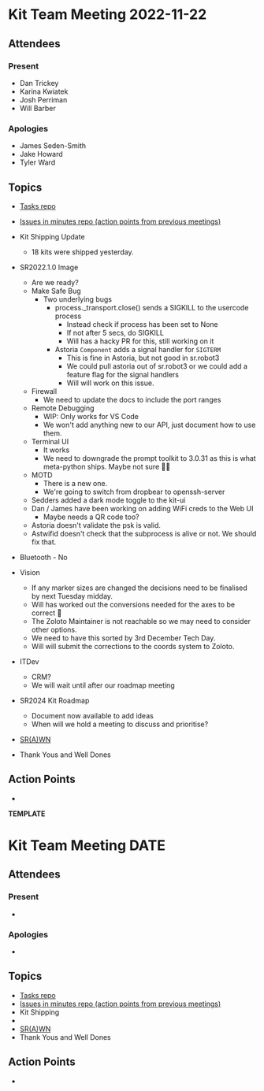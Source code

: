 # Kit Team Meeting 2022-11-22

## Attendees

### Present

- Dan Trickey
- Karina Kwiatek
- Josh Perriman
- Will Barber

### Apologies

- James Seden-Smith
- Jake Howard
- Tyler Ward

## Topics

- [Tasks repo](https://github.com/srobo/tasks/issues?q=is%3Aopen+is%3Aissue+label%3A%22A%3A+Kit%22%2C%22A%3A+Team+Kits%22)
- [Issues in minutes repo (action points from previous meetings)](https://github.com/srobo/kit-team-minutes/issues)
- Kit Shipping Update
    - 18 kits were shipped yesterday.
- SR2022.1.0 Image
    - Are we ready?
    - Make Safe Bug
        - Two underlying bugs
            - process._transport.close() sends a SIGKILL to the usercode process
                - Instead check if process has been set to None
                - If not after 5 secs, do SIGKILL
                - Will has a hacky PR for this, still working on it
            - Astoria `Component` adds a signal handler for `SIGTERM`
                - This is fine in Astoria, but not good in sr.robot3
                - We could pull astoria out of sr.robot3 or we could add a feature flag for the signal handlers
                - Will will work on this issue.
    - Firewall
        - We need to update the docs to include the port ranges
    - Remote Debugging
        - WIP: Only works for VS Code
        - We won't add anything new to our API, just document how to use them.
    - Terminal UI
        - It works
        - We need to downgrade the prompt toolkit to 3.0.31 as this is what meta-python ships. Maybe not sure 🤷‍♂️
    - MOTD
        - There is a new one.
        - We're going to switch from dropbear to openssh-server
    - Sedders added a dark mode toggle to the kit-ui
    - Dan / James have been working on adding WiFi creds to the Web UI
        - Maybe needs a QR code too?
    - Astoria doesn't validate the psk is valid.
    - Astwifid doesn't check that the subprocess is alive or not. We should fix that.
- Bluetooth - No
- Vision
    - If any marker sizes are changed the decisions need to be finalised by next Tuesday midday.
    - Will has worked out the conversions needed for the axes to be correct :tada: 
    - The Zoloto Maintainer is not reachable so we may need to consider other options.
    - We need to have this sorted by 3rd December Tech Day.
    - Will will submit the corrections to the coords system to Zoloto.

- ITDev
    - CRM?
    - We will wait until after our roadmap meeting
- SR2024 Kit Roadmap
    - Document now available to add ideas
    - When will we hold a meeting to discuss and prioritise?
- [SR(A)WN](https://github.com/srobo/srawn/issues)
- Thank Yous and Well Dones

## Action Points

-




**TEMPLATE**

# Kit Team Meeting DATE

## Attendees

### Present

- 

### Apologies

-

## Topics

- [Tasks repo](https://github.com/srobo/tasks/issues?q=is%3Aopen+is%3Aissue+label%3A%22A%3A+Kit%22%2C%22A%3A+Team+Kits%22)
- [Issues in minutes repo (action points from previous meetings)](https://github.com/srobo/kit-team-minutes/issues)
- Kit Shipping
- 
- [SR(A)WN](https://github.com/srobo/srawn/issues)
- Thank Yous and Well Dones

## Action Points

-
